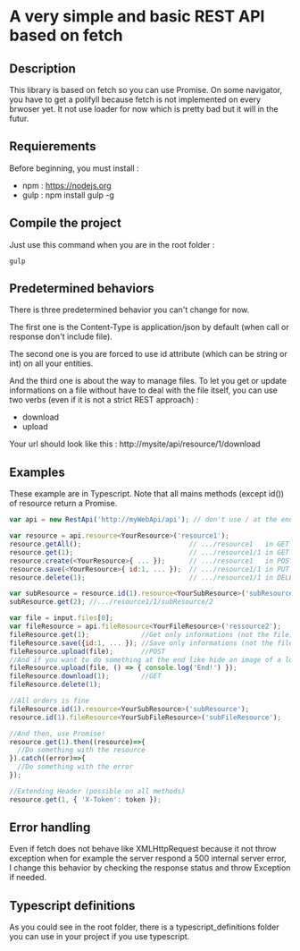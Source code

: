 # A very simple and basic REST API based on fetch

## Description
This library is based on fetch so you can use Promise.
On some navigator, you have to get a polifyll because fetch is not implemented on every brwoser yet.
It not use loader for now which is pretty bad but it will in the futur.

## Requierements
Before beginning, you must install :
- npm : https://nodejs.org
- gulp : npm install gulp -g

## Compile the project
Just use this command when you are in the root folder :  
```
gulp
```

## Predetermined behaviors
There is three predetermined behavior you can't change for now.

The first one is the Content-Type is application/json by default (when call or response don't include file).

The second one is you are forced to use id attribute (which can be string or int) on all your entities.

And the third one is about the way to manage files.
To let you get or update informations on a file without have to deal with the file itself, you can use two verbs (even if it is not a strict REST approach) :
 - download
 - upload

Your url should look like this : http://mysite/api/resource/1/download

## Examples
These example are in Typescript.
Note that all mains methods (except id()) of resource return a Promise.
```javascript
var api = new RestApi('http://myWebApi/api'); // don't use / at the end

var resource = api.resource<YourResource>('resource1');
resource.getAll();                           // .../resource1   in GET
resource.get(1);                             // .../resource1/1 in GET
resource.create(<YourResource>{ ... });      // .../resource1   in POST
resource.save(<YourResource>{ id:1, ... });  // .../resource1/1 in PUT
resource.delete(1);                          // .../resource1/1 in DELETE

var subResource = resource.id(1).resource<YourSubResource>('subResource');
subResource.get(2); //.../resource1/1/subResource/2

var file = input.files[0];
var fileResource = api.fileResource<YourFileResource>('ressource2');
fileResource.get(1);             //Get only informations (not the file)
fileResource.save({id:1, ... }); //Save only informations (not the file)
fileResource.upload(file);       //POST
//And if you want to do something at the end like hide an image of a loader in both case success and error
fileResource.upload(file, () => { console.log('End!') });
fileResource.download(1);        //GET
fileResource.delete(1);

//All orders is fine
fileResource.id(1).resource<YourSubResource>('subResource');
resource.id(1).fileResource<YourSubFileResource>('subFileResource');

//And then, use Promise!
resource.get(1).then((resource)=>{
  //Do something with the resource
}).catch((error)=>{
  //Do something with the error
});

//Extending Header (possible on all methods)
resource.get(1, { 'X-Token': token });
```

## Error handling
Even if fetch does not behave like XMLHttpRequest because it not throw exception when for example the server respond a 500 internal server error, I change this behavior by checking the response status and throw Exception if needed.

## Typescript definitions
As you could see in the root folder, there is a typescript_definitions folder you can use in your project if you use typescript.
